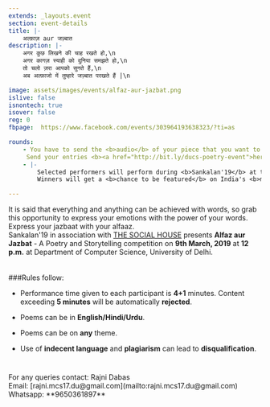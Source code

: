 ```yaml
---
extends: _layouts.event
section: event-details
title: |-
    अल्फ़ाज़ aur जज़्बात
description: |-
    अगर कुछ लिखने की चाह रखते हो,\n
    अगर कागज़ स्याही को दुनिया समझते हो,\n
    तो चलो ज़रा आपको सुनते हैं,\n
    अब अल्फ़ाजो में तुम्हारे जज़्बात परखते हैं |\n 

image: assets/images/events/alfaz-aur-jazbat.png
islive: false
isnontech: true
isover: false
reg: 0
fbpage:  https://www.facebook.com/events/303964193638323/?ti=as

rounds:
    - You have to send the <b>audio</b> of your piece that you want to perform in the event, <b>before 2nd March, 2019</b>.\n
     Send your entries <b><a href="http://bit.ly/ducs-poetry-event">here</a> </b>.
    - |-
        Selected performers will perform during <b>Sankalan'19</b> at the <b>Department of Computer Science, University of Delhi</b>. \n
        Winners will get a <b>chance to be featured</b> on India's <b>most subscribed</b> poetry and storytelling YouTube channel - <b><a href="https://www.youtube.com/channel/UCeMecwNIJrd_kyw_6fKgmqw">THE SOCIAL HOUSE</a> </b>, along with other <b>perks</b>.

---
```

It is said that everything and anything can be achieved with words, so grab this opportunity to express your emotions with the power of your words. Express your jazbaat with your alfaaz.
<br>
Sankalan'19 in association with [THE SOCIAL HOUSE](https://www.youtube.com/channel/UCeMecwNIJrd_kyw_6fKgmqw) presents **Alfaz aur Jazbat** - A Poetry and Storytelling competition on **9th March, 2019** at **12 p.m.** at Department of Computer Science, University of Delhi.
<br>
<br>
<br>
###Rules follow:
- Performance time given to each participant is **4+1** minutes. Content exceeding **5 minutes** will be automatically **rejected**.

- Poems can be in **English/Hindi/Urdu**.

- Poems can be on **any** theme.

- Use of **indecent language** and **plagiarism** can lead to **disqualification**.


<div class="contact" markdown="1" style="margin-top: 2.5rem;">
For any queries contact: Rajni Dabas<br>
Email: [rajni.mcs17.du@gmail.com](mailto:rajni.mcs17.du@gmail.com)<br>
Whatsapp: **9650361897**<br>
</div>

 